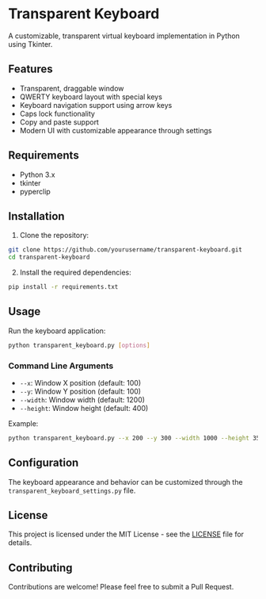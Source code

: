 # Transparent Keyboard

A customizable, transparent virtual keyboard implementation in Python using Tkinter.

## Features

- Transparent, draggable window
- QWERTY keyboard layout with special keys
- Keyboard navigation support using arrow keys
- Caps lock functionality
- Copy and paste support
- Modern UI with customizable appearance through settings

## Requirements

- Python 3.x
- tkinter
- pyperclip

## Installation

1. Clone the repository:
```bash
git clone https://github.com/yourusername/transparent-keyboard.git
cd transparent-keyboard
```

2. Install the required dependencies:
```bash
pip install -r requirements.txt
```

## Usage

Run the keyboard application:
```bash
python transparent_keyboard.py [options]
```

### Command Line Arguments

- `--x`: Window X position (default: 100)
- `--y`: Window Y position (default: 100)
- `--width`: Window width (default: 1200)
- `--height`: Window height (default: 400)

Example:
```bash
python transparent_keyboard.py --x 200 --y 300 --width 1000 --height 350
```

## Configuration

The keyboard appearance and behavior can be customized through the `transparent_keyboard_settings.py` file.

## License

This project is licensed under the MIT License - see the [LICENSE](LICENSE) file for details.

## Contributing

Contributions are welcome! Please feel free to submit a Pull Request.
